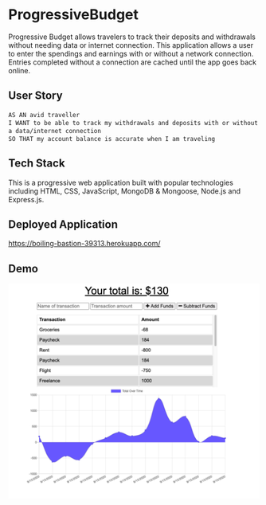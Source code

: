 # ProgressiveBudget

Progressive Budget allows travelers to track their deposits and withdrawals without needing data or internet connection. This application allows a user to enter the spendings and earnings with or without a network connection. Entries completed without a connection are cached until the app goes back online.

## User Story
```
AS AN avid traveller
I WANT to be able to track my withdrawals and deposits with or without a data/internet connection
SO THAT my account balance is accurate when I am traveling
```

## Tech Stack
This is a progressive web application built with popular technologies including HTML, CSS, JavaScript, MongoDB & Mongoose, Node.js and Express.js.

## Deployed Application
https://boiling-bastion-39313.herokuapp.com/

## Demo
![Page Demo](public/assets/demo.png)